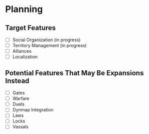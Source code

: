 # Planning
## Target Features
- [ ] Social Organization (in progress)
- [ ] Territory Management (in progress)
- [ ] Alliances
- [ ] Localization

## Potential Features That May Be Expansions Instead
- [ ] Gates
- [ ] Warfare
- [ ] Duels
- [ ] Dynmap Integration
- [ ] Laws
- [ ] Locks
- [ ] Vassals
